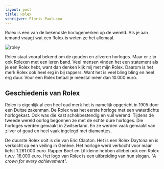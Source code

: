 ```yaml
---
layout: post
title: Rolex
schrijver: Floris Paulusma
---
```

Rolex is een van de bekendste horlogemerken op de wereld. Als je aan iemand vraagt wat een Rolex is weten ze het allemaal.

![roley](http://freepngimages.com/wp-content/uploads/2016/01/rolex-logo-designer-watches-transparent-background.png)

Rolex staat vooral bekend om de gouden en zilveren horloges. Maar er zijn ook Rolexen met een leren band. Veel mensen vinden het een statement als je een Rolex hebt, want dan denken kijk mij met mijn Rolex. Daarom is het merk Rolex ook heel erg in bij rappers. Want het is veel bling bling en heel erg duur. Voor een Rolex betaal je meestal meer dan 10.000 euro. 
## Geschiedenis van Rolex 
Rolex is eigenlijk al een heel oud merk het is namelijk opgericht in 1905 door een Duitse zakenman. De Rolex was het eerste horloge met een waterdichte horlogekast. Ook was die kast schokbestendig en vuil werend. Tijdens de tweede wereld oorlog begonnen ze met de echte dure horloges. Die horloges werden gemaakt in Zwitserland. En ze werden vaak gemaakt van zilver of goud en heel vaak ingelegd met diamantjes.

De duurste Rolex ooit is die van Eric Clapton. Het is een Rolex Daytona en is verkocht op een veiling in Genève. Het horloge werd verkocht voor maar liefst 1.261.000 euro. Rapper Boef en Lil kleine hebben allebei ook een Rolex t.w.v. 16.000 euro. Het logo van Rolex is een uitbreiding van hun slogan. _"A crown for every achievement"._ 
